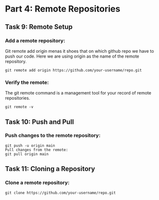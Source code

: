 # Part 4: Remote Repositories
## Task 9: Remote Setup
### Add a remote repository:
Git remote add origin menas it shoes that on which github repo we have to push our code. Here we are using origin as the name of the remote repository. 
```
git remote add origin https://github.com/your-username/repo.git
```
### Verify the remote:
The git remote command is a management tool for your record of remote repositories.
```
git remote -v
```
## Task 10: Push and Pull
### Push changes to the remote repository:
```
git push -u origin main
Pull changes from the remote:
git pull origin main
```
## Task 11: Cloning a Repository

### Clone a remote repository:
```
git clone https://github.com/your-username/repo.git
```